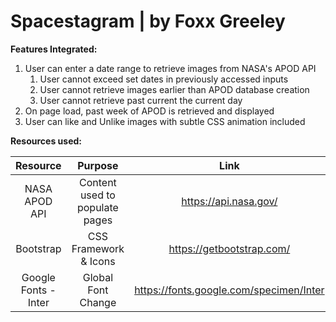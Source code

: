 # Spacestagram | by Foxx Greeley #

  **Features Integrated:**
<ol>
  <li>User can enter a date range to retrieve images from NASA's APOD API
    <ol>
      <li>User cannot exceed set dates in previously accessed inputs</li>
      <li>User cannot retrieve images earlier than APOD database creation</li>
      <li>User cannot retrieve past current the current day</li>
    </ol>
  </li>
  <li>On page load, past week of APOD is retrieved and displayed</li>
   <li>User can like and Unlike images with subtle CSS animation included</li>
</ol>

**Resources used:**

Resource | Purpose | Link
| :---: | :---: | :---:
NASA APOD API  | Content used to populate pages | https://api.nasa.gov/
Bootstrap  | CSS Framework & Icons | https://getbootstrap.com/
Google Fonts - Inter  | Global Font Change | https://fonts.google.com/specimen/Inter
